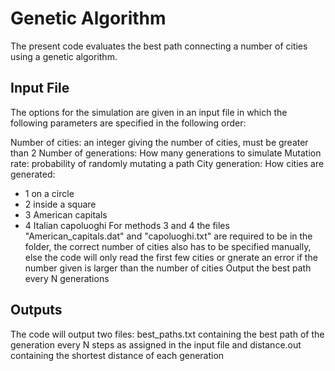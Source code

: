 # Genetic Algorithm
The present code evaluates the best path connecting a number of cities using a genetic algorithm.

## Input File
The options for the simulation are given in an input file in which  the following parameters are specified in the following order:

Number of cities: an integer giving the number of cities, must be greater than 2
Number of generations: How many generations to simulate
Mutation rate: probability of randomly mutating a path
City generation: How cities are generated: 
- 1 on a circle
- 2 inside a square
- 3 American capitals
- 4 Italian capoluoghi
For methods 3 and 4 the files "American_capitals.dat" and "capoluoghi.txt" are required to be in the folder, the correct number of cities also has to be specified manually, else the code will only read the first few cities or gnerate an error if the number given is larger than the number of cities
Output the best path every N generations

## Outputs
The code will output two files: best_paths.txt containing the best path of the generation every N steps as assigned in the input file and distance.out containing the shortest distance of each generation
